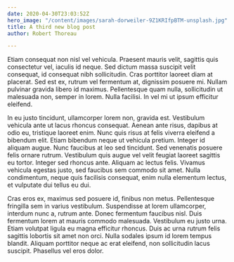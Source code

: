 ```yaml
---
date: 2020-04-30T23:03:52Z
hero_image: "/content/images/sarah-dorweiler-9Z1KRIfpBTM-unsplash.jpg"
title: A third new blog post
author: Robert Thoreau

---
```

Etiam consequat non nisl vel vehicula. Praesent mauris velit, sagittis quis consectetur vel, iaculis id neque. Sed dictum massa suscipit velit consequat, id consequat nibh sollicitudin. Cras porttitor laoreet diam at placerat. Sed est ex, rutrum vel fermentum at, dignissim posuere mi. Nullam pulvinar gravida libero id maximus. Pellentesque quam nulla, sollicitudin ut malesuada non, semper in lorem. Nulla facilisi. In vel mi ut ipsum efficitur eleifend.

In eu justo tincidunt, ullamcorper lorem non, gravida est. Vestibulum vehicula ante ut lacus rhoncus consequat. Aenean ante risus, dapibus at odio eu, tristique laoreet enim. Nunc quis risus at felis viverra eleifend a bibendum elit. Etiam bibendum neque ut vehicula pretium. Integer id aliquam augue. Nunc faucibus at leo sed tincidunt. Sed venenatis posuere felis ornare rutrum. Vestibulum quis augue vel velit feugiat laoreet sagittis eu tortor. Integer sed rhoncus ante. Aliquam ac lectus felis. Vivamus vehicula egestas justo, sed faucibus sem commodo sit amet. Nulla condimentum, neque quis facilisis consequat, enim nulla elementum lectus, et vulputate dui tellus eu dui.

Cras eros ex, maximus sed posuere id, finibus non metus. Pellentesque fringilla sem in varius vestibulum. Suspendisse at lorem ullamcorper, interdum nunc a, rutrum ante. Donec fermentum faucibus nisl. Duis fermentum lorem at mauris commodo malesuada. Vestibulum eu justo urna. Etiam volutpat ligula eu magna efficitur rhoncus. Duis ac urna rutrum felis sagittis lobortis sit amet non orci. Nulla sodales ipsum id lorem tempus blandit. Aliquam porttitor neque ac erat eleifend, non sollicitudin lacus suscipit. Phasellus vel eros dolor.